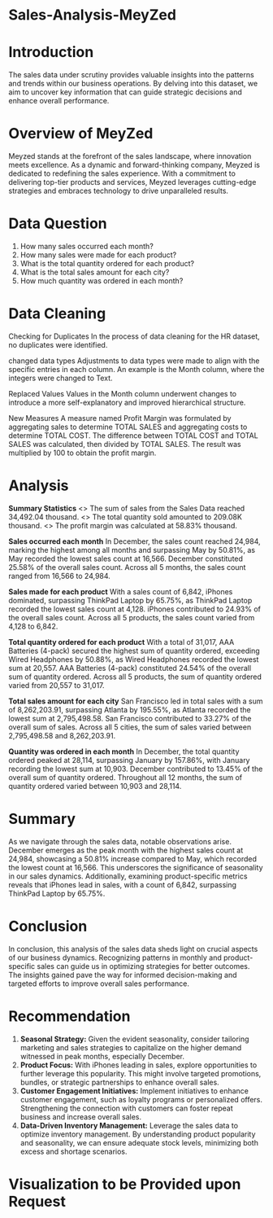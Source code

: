 # Sales-Analysis-MeyZed

# Introduction
The sales data under scrutiny provides valuable insights into the patterns and trends within our business operations. By delving into this dataset, we aim to uncover key information that can guide strategic decisions and enhance overall performance.

# Overview of MeyZed
Meyzed stands at the forefront of the sales landscape, where innovation meets excellence. As a dynamic and forward-thinking company, Meyzed is dedicated to redefining the sales experience. With a commitment to delivering top-tier products and services, Meyzed leverages cutting-edge strategies and embraces technology to drive unparalleled results.

# Data Question
1.  How many sales occurred each month?
2.  How many sales were made for each product?
3.  What is the total quantity ordered for each product?
4.  What is the total sales amount for each city?
5.  How much quantity was ordered in each month?

# Data Cleaning
Checking for Duplicates 
In the process of data cleaning for the HR dataset, no duplicates were identified.

changed data types 
Adjustments to data types were made to align with the specific entries in each column. An example is the Month column, where the integers were changed to Text.

Replaced Values 
Values in the Month column underwent changes to introduce a more self-explanatory and improved hierarchical structure.

New Measures
A measure named Profit Margin was formulated by aggregating sales to determine TOTAL SALES and aggregating costs to determine TOTAL COST. The difference between TOTAL COST and TOTAL SALES was calculated, then divided by TOTAL SALES. The result was multiplied by 100 to obtain the profit margin.

# Analysis
**Summary Statistics**
<> The sum of sales from the Sales Data reached 34,492.04 thousand.
<> The total quantity sold amounted to 209.08K thousand.
<> The profit margin was calculated at 58.83% thousand.

**Sales occurred each month**
In December, the sales count reached 24,984, marking the highest among all months and surpassing May by 50.81%, as May recorded the lowest sales count at 16,566.
December constituted 25.58% of the overall sales count. Across all 5 months, the sales count ranged from 16,566 to 24,984.

**Sales made for each product**
With a sales count of 6,842, iPhones dominated, surpassing ThinkPad Laptop by 65.75%, as ThinkPad Laptop recorded the lowest sales count at 4,128. iPhones contributed to 24.93% of the overall sales count. Across all 5 products, the sales count varied from 4,128 to 6,842.

**Total quantity ordered for each product**
With a total of 31,017, AAA Batteries (4-pack) secured the highest sum of quantity ordered, exceeding Wired Headphones by 50.88%, as Wired Headphones recorded the lowest sum at 20,557. AAA Batteries (4-pack) constituted 24.54% of the overall sum of quantity ordered. Across all 5 products, the sum of quantity ordered varied from 20,557 to 31,017.

**Total sales amount for each city**
San Francisco led in total sales with a sum of 8,262,203.91, surpassing Atlanta by 195.55%, as Atlanta recorded the lowest sum at 2,795,498.58. San Francisco contributed to 33.27% of the overall sum of sales. Across all 5 cities, the sum of sales varied between 2,795,498.58 and 8,262,203.91.

**Quantity was ordered in each month**
In December, the total quantity ordered peaked at 28,114, surpassing January by 157.86%, with January recording the lowest sum at 10,903.
December contributed to 13.45% of the overall sum of quantity ordered. Throughout all 12 months, the sum of quantity ordered varied between 10,903 and 28,114.

# Summary
As we navigate through the sales data, notable observations arise. December emerges as the peak month with the highest sales count at 24,984, showcasing a 50.81% increase compared to May, which recorded the lowest count at 16,566. This underscores the significance of seasonality in our sales dynamics. Additionally, examining product-specific metrics reveals that iPhones lead in sales, with a count of 6,842, surpassing ThinkPad Laptop by 65.75%.

# Conclusion
In conclusion, this analysis of the sales data sheds light on crucial aspects of our business dynamics. Recognizing patterns in monthly and product-specific sales can guide us in optimizing strategies for better outcomes. The insights gained pave the way for informed decision-making and targeted efforts to improve overall sales performance.

# Recommendation
1. **Seasonal Strategy:** Given the evident seasonality, consider tailoring marketing and sales strategies to capitalize on the higher demand witnessed in peak months, especially December.
2. **Product Focus:** With iPhones leading in sales, explore opportunities to further leverage this popularity. This might involve targeted promotions, bundles, or strategic partnerships to enhance overall sales.
3. **Customer Engagement Initiatives:** Implement initiatives to enhance customer engagement, such as loyalty programs or personalized offers. Strengthening the connection with customers can foster repeat business and increase overall sales.
4. **Data-Driven Inventory Management:** Leverage the sales data to optimize inventory management. By understanding product popularity and seasonality, we can ensure adequate stock levels, minimizing both excess and shortage scenarios.


# Visualization to be Provided upon Request
